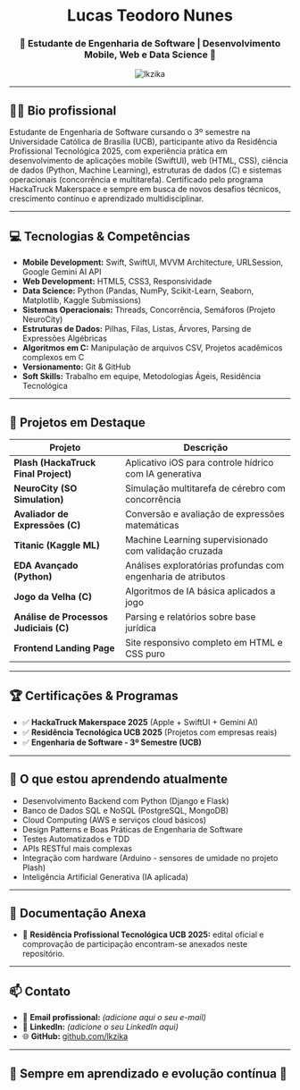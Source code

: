 <h1 align="center">Lucas Teodoro Nunes</h1>
<h3 align="center">🚀 Estudante de Engenharia de Software | Desenvolvimento Mobile, Web e Data Science 🚀</h3>

<p align="center">
  <img src="https://komarev.com/ghpvc/?username=lkzika&label=Profile%20views&color=0e75b6&style=flat" alt="lkzika" />
</p>

---

## 👨‍💻 Bio profissional

Estudante de Engenharia de Software cursando o 3º semestre na Universidade Católica de Brasília (UCB), participante ativo da Residência Profissional Tecnológica 2025, com experiência prática em desenvolvimento de aplicações mobile (SwiftUI), web (HTML, CSS), ciência de dados (Python, Machine Learning), estruturas de dados (C) e sistemas operacionais (concorrência e multitarefa). Certificado pelo programa HackaTruck Makerspace e sempre em busca de novos desafios técnicos, crescimento contínuo e aprendizado multidisciplinar.

---

## 💻 Tecnologias & Competências

- **Mobile Development:** Swift, SwiftUI, MVVM Architecture, URLSession, Google Gemini AI API
- **Web Development:** HTML5, CSS3, Responsividade
- **Data Science:** Python (Pandas, NumPy, Scikit-Learn, Seaborn, Matplotlib, Kaggle Submissions)
- **Sistemas Operacionais:** Threads, Concorrência, Semáforos (Projeto NeuroCity)
- **Estruturas de Dados:** Pilhas, Filas, Listas, Árvores, Parsing de Expressões Algébricas
- **Algoritmos em C:** Manipulação de arquivos CSV, Projetos acadêmicos complexos em C
- **Versionamento:** Git & GitHub
- **Soft Skills:** Trabalho em equipe, Metodologias Ágeis, Residência Tecnológica

---

## 🚀 Projetos em Destaque

| Projeto | Descrição |
|---------|-----------|
| **Plash (HackaTruck Final Project)** | Aplicativo iOS para controle hídrico com IA generativa |
| **NeuroCity (SO Simulation)** | Simulação multitarefa de cérebro com concorrência |
| **Avaliador de Expressões (C)** | Conversão e avaliação de expressões matemáticas |
| **Titanic (Kaggle ML)** | Machine Learning supervisionado com validação cruzada |
| **EDA Avançado (Python)** | Análises exploratórias profundas com engenharia de atributos |
| **Jogo da Velha (C)** | Algoritmos de IA básica aplicados a jogo |
| **Análise de Processos Judiciais (C)** | Parsing e relatórios sobre base jurídica |
| **Frontend Landing Page** | Site responsivo completo em HTML e CSS puro |

---

## 🏆 Certificações & Programas

- ✅ **HackaTruck Makerspace 2025** (Apple + SwiftUI + Gemini AI)
- ✅ **Residência Tecnológica UCB 2025** (Projetos com empresas reais)
- ✅ **Engenharia de Software - 3º Semestre (UCB)**

---

## 🚀 O que estou aprendendo atualmente

- Desenvolvimento Backend com Python (Django e Flask)
- Banco de Dados SQL e NoSQL (PostgreSQL, MongoDB)
- Cloud Computing (AWS e serviços cloud básicos)
- Design Patterns e Boas Práticas de Engenharia de Software
- Testes Automatizados e TDD
- APIs RESTful mais complexas
- Integração com hardware (Arduino - sensores de umidade no projeto Plash)
- Inteligência Artificial Generativa (IA aplicada)

---

## 📄 Documentação Anexa

- 📑 **Residência Profissional Tecnológica UCB 2025:** edital oficial e comprovação de participação encontram-se anexados neste repositório.

---

## 📫 Contato

- 📧 **Email profissional:** *(adicione aqui o seu e-mail)*  
- 💼 **LinkedIn:** *(adicione o seu LinkedIn aqui)*  
- 🌐 **GitHub:** [github.com/lkzika](https://github.com/lkzika)

---

## 🚧 Sempre em aprendizado e evolução contínua 🚀
